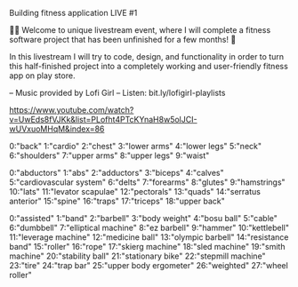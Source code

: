 Building fitness application LIVE #1

🏋️‍♂️ Welcome to unique livestream event, where I will complete a fitness software project that has been unfinished for a few months! 🚀

In this livestream I will try to code, design, and functionality in order to turn this half-finished project into a completely working and user-friendly fitness app on play store.

– Music provided by Lofi Girl
– Listen: bit.ly/lofigirI-playlists

https://www.youtube.com/watch?v=UwEds8fVJKk&list=PLofht4PTcKYnaH8w5olJCI-wUVxuoMHqM&index=86

0:"back"
1:"cardio"
2:"chest"
3:"lower arms"
4:"lower legs"
5:"neck"
6:"shoulders"
7:"upper arms"
8:"upper legs"
9:"waist"

0:"abductors"
1:"abs"
2:"adductors"
3:"biceps"
4:"calves"
5:"cardiovascular system"
6:"delts"
7:"forearms"
8:"glutes"
9:"hamstrings"
10:"lats"
11:"levator scapulae"
12:"pectorals"
13:"quads"
14:"serratus anterior"
15:"spine"
16:"traps"
17:"triceps"
18:"upper back"

0:"assisted"
1:"band"
2:"barbell"
3:"body weight"
4:"bosu ball"
5:"cable"
6:"dumbbell"
7:"elliptical machine"
8:"ez barbell"
9:"hammer"
10:"kettlebell"
11:"leverage machine"
12:"medicine ball"
13:"olympic barbell"
14:"resistance band"
15:"roller"
16:"rope"
17:"skierg machine"
18:"sled machine"
19:"smith machine"
20:"stability ball"
21:"stationary bike"
22:"stepmill machine"
23:"tire"
24:"trap bar"
25:"upper body ergometer"
26:"weighted"
27:"wheel roller"
